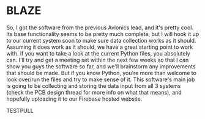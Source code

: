# BLAZE

So, I got the software from the previous Avionics lead, and it's pretty cool. Its base functionality seems to be pretty much complete, but I will hook it up to our current system soon to make sure data collection works as it should. Assuming it does work as it should, we have a great starting point to work with. If you want to take a look at the current Python files, you absolutely can. I'll try and get a meeting set within the next few weeks so that I can show you guys the software so far, and we'll brainstorm any improvements that should be made. But if you know Python, you're more than welcome to look over/run the files and try to make sense of it. This software's main job is going to be collecting and storing the data input from all 3 systems (check the PCB design thread for more info on what that means), and hopefully uploading it to our Firebase hosted website.

TESTPULL
